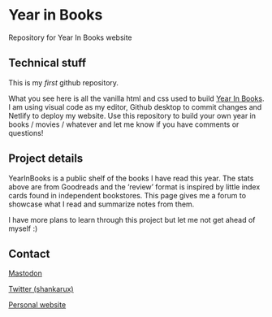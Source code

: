 # Year in Books
Repository for Year In Books website

## Technical stuff
This is my _first_ github repository.

What you see here is all the vanilla html and css used to build [Year In Books](https://yearinbooks.com). I am using visual code as my editor, Github desktop to commit changes and Netlify to deploy my website. Use this repository to build your own year in books / movies / whatever and let me know if you have comments or questions! 

## Project details
YearInBooks is a public shelf of the books I have read this year. The stats above are from Goodreads and the ‘review’ format is inspired by little index cards found in independent bookstores. This page gives me a forum to showcase what I read and summarize notes from them. 

I have more plans to learn through this project but let me not get ahead of myself :)

## Contact
[Mastodon](https://mastodon.social/@shankarux)

[Twitter (shankarux)](twitter.com/shankarux)

[Personal website](shankarux.com)
